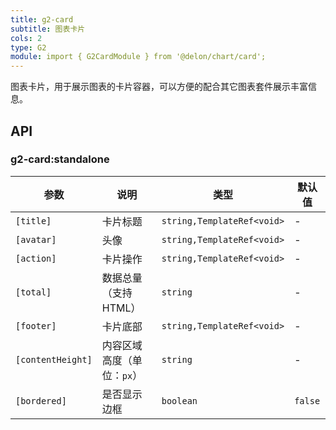 ```yaml
---
title: g2-card
subtitle: 图表卡片
cols: 2
type: G2
module: import { G2CardModule } from '@delon/chart/card';
---
```


图表卡片，用于展示图表的卡片容器，可以方便的配合其它图表套件展示丰富信息。

## API

### g2-card:standalone

| 参数 | 说明 | 类型 | 默认值 |
|----|----|----|-----|
| `[title]` | 卡片标题 | `string,TemplateRef<void>` | - |
| `[avatar]` | 头像 | `string,TemplateRef<void>` | - |
| `[action]` | 卡片操作 | `string,TemplateRef<void>` | - |
| `[total]` | 数据总量（支持HTML） | `string` | - |
| `[footer]` | 卡片底部 | `string,TemplateRef<void>` | - |
| `[contentHeight]` | 内容区域高度（单位：`px`） | `string` | - |
| `[bordered]` | 是否显示边框 | `boolean` | `false` |
